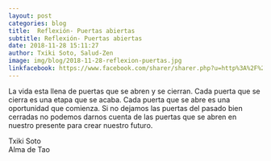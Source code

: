 ```yaml
---
layout: post
categories: blog
title:  Reflexión- Puertas abiertas
subtitle: Reflexión- Puertas abiertas
date: 2018-11-28 15:11:27
author: Txiki Soto, Salud-Zen
image: img/blog/2018-11-28-reflexion-puertas.jpg
linkfacebook: https://www.facebook.com/sharer/sharer.php?u=http%3A%2F%2Fwww.salud-zen.com%2Fblog%2F2018%2F11%2F28%2Freflexion-puertas.html&amp;src=sdkpreparse
---
```

La vida esta llena de puertas que se abren y se cierran. Cada puerta que se cierra es una etapa que se acaba. Cada puerta que se abre es una oportunidad que comienza. Si no dejamos las puertas del pasado bien cerradas no podemos darnos cuenta de las puertas que se abren en nuestro presente para crear nuestro futuro.

Txiki Soto  
Alma de Tao  
